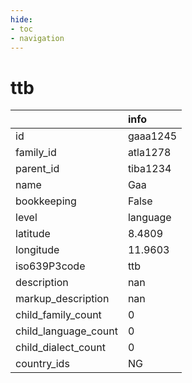 ```yaml
---
hide:
- toc
- navigation
---
```

# ttb
|                      | info     |
|:---------------------|:---------|
| id                   | gaaa1245 |
| family_id            | atla1278 |
| parent_id            | tiba1234 |
| name                 | Gaa      |
| bookkeeping          | False    |
| level                | language |
| latitude             | 8.4809   |
| longitude            | 11.9603  |
| iso639P3code         | ttb      |
| description          | nan      |
| markup_description   | nan      |
| child_family_count   | 0        |
| child_language_count | 0        |
| child_dialect_count  | 0        |
| country_ids          | NG       |